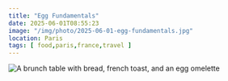 ```yaml
---
title: "Egg Fundamentals"
date: 2025-06-01T08:55:23
image: "/img/photo/2025-06-01-egg-fundamentals.jpg"
location: Paris
tags: [ food,paris,france,travel ]
---
```


![A brunch table with bread, french toast, and an egg omelette](/img/photo/2025-06-01-egg-fundamentals.jpg)
